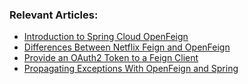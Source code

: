 ### Relevant Articles:

- [Introduction to Spring Cloud OpenFeign](https://www.baeldung.com/spring-cloud-openfeign)
- [Differences Between Netflix Feign and OpenFeign](https://www.baeldung.com/netflix-feign-vs-openfeign)
- [Provide an OAuth2 Token to a Feign Client](https://www.baeldung.com/spring-cloud-feign-oauth-token)
- [Propagating Exceptions With OpenFeign and Spring](https://www.baeldung.com/spring-openfeign-propagate-exception)

